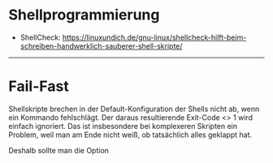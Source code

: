 # Shellprogrammierung
* ShellCheck: https://linuxundich.de/gnu-linux/shellcheck-hilft-beim-schreiben-handwerklich-sauberer-shell-skripte/

---

# Fail-Fast
Shellskripte brechen in der Default-Konfiguration der Shells nicht ab, wenn ein Kommando fehlschlägt. Der daraus resultierende Exit-Code <> 1 wird einfach ignoriert. Das ist insbesondere bei komplexeren Skripten ein Problem, weil man am Ende nicht weiß, ob tatsächlich alles geklappt hat.

Deshalb sollte man die Option

```


